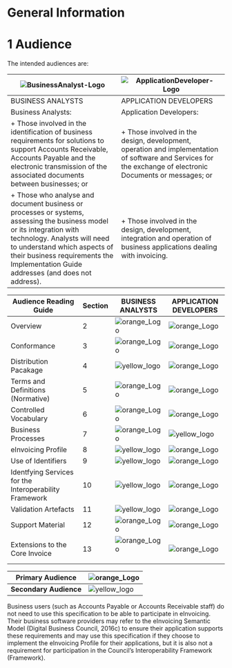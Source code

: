 # General Information

# 1 Audience
The intended audiences are:
 
|![BusinessAnalyst-Logo](/images/Businessanalyst.PNG)  |   ![ApplicationDeveloper-Logo](/images/Applicationdeveloper.PNG)|
| ---| ---|
|BUSINESS ANALYSTS |APPLICATION DEVELOPERS|
|Business Analysts: | Application Developers: |
|+ Those involved in the identification of business requirements for solutions to support Accounts Receivable, Accounts Payable and the electronic transmission of the associated documents between businesses; or |+ Those involved in the design, development, operation and implementation of software and Services for the exchange of electronic Documents or messages; or |
|+ Those who analyse and document business or processes or systems, assessing the business model or its integration with technology. Analysts will need to understand which aspects of their business requirements the Implementation Guide addresses (and does not address). | + Those involved in the design, development, integration and operation of business applications dealing with invoicing. |

Audience Reading Guide | Section | BUSINESS ANALYSTS| APPLICATION DEVELOPERS
---|---|---|---
Overview | 2 | ![orange_Logo](/images/orange.PNG)  | ![orange_Logo](/images/orange.PNG) 
Conformance | 3 | ![orange_Logo](/images/orange.PNG)  | ![orange_Logo](/images/orange.PNG) 
Distribution Pacakage | 4 | ![yellow_logo](/images/yellow.PNG)  | ![orange_Logo](/images/orange.PNG) 
Terms and Definitions (Normative) | 5 | ![orange_Logo](/images/orange.PNG) | ![orange_Logo](/images/orange.PNG) 
Controlled Vocabulary  | 6 | ![orange_Logo](/images/orange.PNG) | ![orange_Logo](/images/orange.PNG) 
Business Processes | 7 | ![orange_Logo](/images/orange.PNG) | ![yellow_logo](/images/yellow.PNG)
eInvoicing Profile | 8 | ![yellow_logo](/images/yellow.PNG)  | ![orange_Logo](/images/orange.PNG) 
Use of Identifiers | 9 | ![yellow_logo](/images/yellow.PNG)  | ![orange_Logo](/images/orange.PNG) 
Identfying Services for the Interoperability Framework | 10 | ![yellow_logo](/images/yellow.PNG) | ![orange_Logo](/images/orange.PNG) 
Validation Artefacts | 11 | ![yellow_logo](/images/yellow.PNG) | ![orange_Logo](/images/orange.PNG) 
Support Material| 12 | ![orange_Logo](/images/orange.PNG)   | ![orange_Logo](/images/orange.PNG) 
Extensions to the Core Invoice | 13 | ![orange_Logo](/images/orange.PNG)   | ![orange_Logo](/images/orange.PNG) 
 	 
Primary Audience | ![orange_Logo](/images/orange.PNG) 
---|---
**Secondary Audience** |  ![yellow_logo](/images/yellow.PNG) 


Business users (such as Accounts Payable or Accounts Receivable staff) do not need to use this specification to be able to participate in eInvoicing. Their business software providers may refer to the eInvoicing Semantic Model (Digital Business Council, 2016c) to ensure their application supports these requirements and may use this specification if they choose to implement the eInvoicing Profile for their applications, but it is also not a requirement for participation in the Council’s Interoperability Framework (Framework). 







